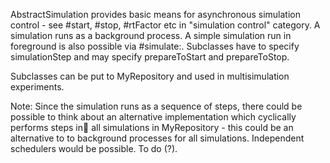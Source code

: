 AbstractSimulation provides basic means for asynchronous simulation control - see #start, #stop, #rtFactor etc in "simulation control" category. A simulation runs as a background process.
A simple simulation run in foreground is also possible via #simulate:.
Subclasses have to specify simulationStep and may specify prepareToStart and prepareToStop.

Subclasses can be put to MyRepository and used in multisimulation experiments.

Note: Since the simulation runs as a sequence of steps, there could be possible to think about an alternative implementation which cyclically performs steps in all simulations in MyRepository - this could be an alternative to to background processes for all simulations. Independent schedulers would be possible. To do (?).  
